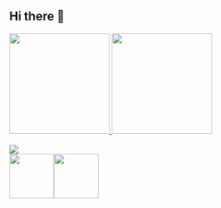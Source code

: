 ## Hi there 👋


<div>
<a href="https://github.com/seu-usuário-aqui">
<img loading="lazy" height="180em" src="https://github-readme-stats.vercel.app/api/top-langs/?username=JhonatanDevv&layout=compact&langs_count=7&theme=dracula"/>
<img loading="lazy" height="180em" src="https://github-readme-stats.vercel.app/api?username=JhonatanDevv&show_icons=true&theme=dracula&include_all_commits=true&count_private=true"/>
</div>
<br>
<div>
<a href="https://www.linkedin.com/in/jhontanmarco" target="_blank"><img loading="lazy" src="https://img.shields.io/badge/-LinkedIn-%230077B5?style=for-the-badge&logo=linkedin&logoColor=white" target="_blank"></a>   
</div>
<img loading="lazy" src="https://cdn.jsdelivr.net/gh/devicons/devicon/icons/java/java-original.svg" width="80" height="80"/><img loading="lazy" src="https://cdn.jsdelivr.net/gh/devicons/devicon/icons/linux/linux-original.svg" width="80" height="80"/>


